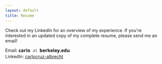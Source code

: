 ```yaml
---
layout: default
title: Resume
---
```

Check out my LinkedIn for an overview of my experience. If you're interested in an updated copy of my complete resume, please send me an email!

Email:
<img style="vertical-align: middle" height="20" src="files/contact/contact1.png"/>
<img style="vertical-align: middle" height="20" src="files/contact/contact2.png"/>
<img style="vertical-align: middle" height="20" src="files/contact/contact3.png"/>  
LinkedIn: [carlocruz-albrecht](https://www.linkedin.com/in/carlocruz-albrecht/)